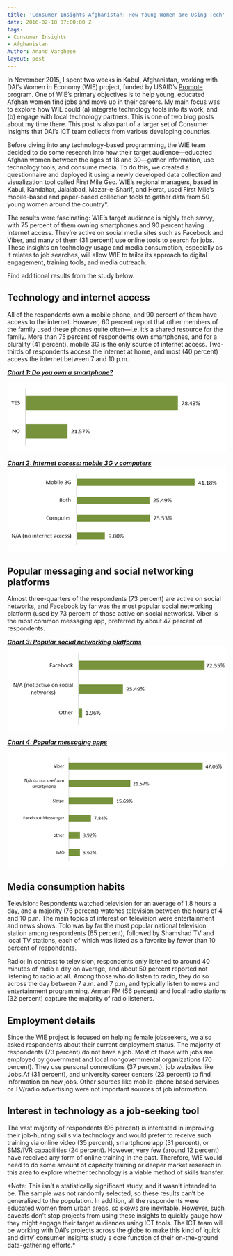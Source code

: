 ```yaml
---
title: 'Consumer Insights Afghanistan: How Young Women are Using Tech'
date: 2016-02-18 07:00:00 Z
tags:
- Consumer Insights
- Afghanistan
Author: Anand Varghese
layout: post
---
```


In November 2015, I spent two weeks in Kabul, Afghanistan, working with DAI’s Women in Economy (WIE) project, funded by USAID’s <a href="https://www.usaid.gov/afghanistan/promote/">Promote</a> program. One of WIE’s primary objectives is to help young, educated Afghan women find jobs and move up in their careers. My main focus was to explore how WIE could (a) integrate technology tools into its work, and (b) engage with local technology partners. This is one of two blog posts about my time there. This post is also part of a larger set of Consumer Insights that DAI’s ICT team collects from various developing countries.

<!--more-->

Before diving into any technology-based programming, the WIE team decided to do some research into how their target audience—educated Afghan women between the ages of 18 and 30—gather information, use technology tools, and consume media. To do this, we created a questionnaire and deployed it using a newly developed data collection and visualization tool called First Mile Geo. WIE’s regional managers, based in Kabul, Kandahar, Jalalabad, Mazar-e-Sharif, and Herat, used First Mile’s mobile-based and paper-based collection tools to gather data from 50 young women around the country*.

The results were fascinating: WIE’s target audience is highly tech savvy, with 75 percent of them owning smartphones and 90 percent having internet access. They’re active on social media sites such as Facebook and Viber, and many of them (31 percent) use online tools to search for jobs. These insights on technology usage and media consumption, especially as it relates to job searches, will allow WIE to tailor its approach to digital engagement, training tools, and media outreach.    

Find additional results from the study below.

## Technology and internet access

All of the respondents own a mobile phone, and 90 percent of them have access to the internet. However, 60 percent report that other members of the family used these phones quite often—i.e. it’s a shared resource for the family. More than 75 percent of respondents own smartphones, and for a plurality (41 percent), mobile 3G is the only source of internet access. Two-thirds of respondents access the internet at home, and most (40 percent) access the internet between 7 and 10 p.m.

***[Chart 1: Do you own a smartphone?](/uploads/doYouOwnASmartPhone4.png)***

![hand computer?](/uploads/doYouOwnASmartPhone4.png)


***[Chart 2: Internet access: mobile 3G v computers](/uploads/InternetAccess1.png)***
![haz access?](/uploads/InternetAccess1.png)

## Popular messaging and social networking platforms

Almost three-quarters of the respondents (73 percent) are active on social networks, and Facebook by far was the most popular social networking platform (used by 73 percent of those active on social networks). Viber is the most common messaging app, preferred by about 47 percent of respondents.

***[Chart 3: Popular social networking platforms](/uploads/PopularPlatforms1.png)***
![who is the king of pop?](/uploads/PopularPlatforms1.png)

***[Chart 4: Popular messaging apps](/uploads/PopularMessagePlatform.png)***

![4.jpg](/uploads/PopularMessagePlatform.png)

## Media consumption habits

Television: Respondents watched television for an average of 1.8 hours a day, and a majority (76 percent) watches television between the hours of 4 and 10 p.m. The main topics of interest on television were entertainment and news shows. Tolo was by far the most popular national television station among respondents (65 percent), followed by Shamshad TV and local TV stations, each of which was listed as a favorite by fewer than 10 percent of respondents.

Radio: In contrast to television, respondents only listened to around 40 minutes of radio a day on average, and about 50 percent reported not listening to radio at all. Among those who do listen to radio, they do so across the day between 7 a.m. and 7 p.m, and typically listen to news and entertainment programming. Arman FM (56 percent) and local radio stations (32 percent) capture the majority of radio listeners.

## Employment details

Since the WIE project is focused on helping female jobseekers, we also asked respondents about their current employment status. The majority of respondents (73 percent) do not have a job. Most of those with jobs are employed by government and local nongovernmental organizations (70 percent). They use personal connections (37 percent), job websites like Jobs.Af (31 percent), and university career centers (23 percent) to find information on new jobs. Other sources like mobile-phone based services or TV/radio advertising were not important sources of job information.

## Interest in technology as a job-seeking tool

The vast majority of respondents (96 percent) is interested in improving their job-hunting skills via technology and would prefer to receive such training via online video (35 percent), smartphone app (31 percent), or SMS/IVR capabilities (24 percent). However, very few (around 12 percent) have received any form of online training in the past. Therefore, WIE would need to do some amount of capacity training or deeper market research in this area to explore whether technology is a viable method of skills transfer.

<aside>*Note: This isn’t a statistically significant study, and it wasn’t intended to be. The sample was not randomly selected, so these results can’t be generalized to the population. In addition, all the respondents were educated women from urban areas, so skews are inevitable. However, such caveats don’t stop projects from using these insights to quickly gauge how they might engage their target audiences using ICT tools. The ICT team will be working with DAI’s projects across the globe to make this kind of ‘quick and dirty’ consumer insights study a core function of their on-the-ground data-gathering efforts.*</aside>